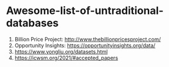 # Awesome-list-of-untraditional-databases

1. Billion Price Project: http://www.thebillionpricesproject.com/
2. Opportunity Insights: https://opportunityinsights.org/data/
3. https://www.yongliu.org/datasets.html
4. https://icwsm.org/2021/#accepted_papers
